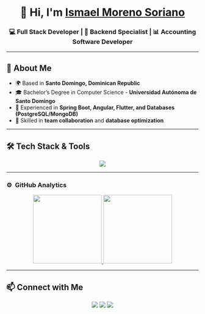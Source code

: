 <div align="center">
  <h1 align="center">👋 Hi, I'm <a href="https://github.com/imscode1">Ismael Moreno Soriano</a></h1>
  <h3 align="center">💻 Full Stack Developer | 🚀 Backend Specialist | 📊 Accounting Software Developer</h3>
</div>

---

## 🚀 About Me  

- 🌍 Based in **Santo Domingo, Dominican Republic**  
- 🎓 Bachelor’s Degree in Computer Science - **Universidad Autónoma de Santo Domingo**  
- 💼 Experienced in **Spring Boot, Angular, Flutter, and Databases (PostgreSQL/MongoDB)**  
- 🤝 Skilled in **team collaboration** and **database optimization**  

---

## 🛠️ Tech Stack & Tools  

<p align="center">
  <img src="https://skillicons.dev/icons?i=java,spring,angular,flutter,postgres,mongodb,ts,html,css,docker,git,github,linux" />
</p>

---

### ⚙️ &nbsp;GitHub Analytics  

<p align="center">
<a href="https://github.com/imscode1">
  <img height="180em" src="https://github-readme-stats-eight-theta.vercel.app/api?username=imscode1&show_icons=true&theme=algolia&include_all_commits=true&count_private=true"/>
  <img height="180em" src="https://github-readme-stats-eight-theta.vercel.app/api/top-langs/?username=imscode1&layout=compact&langs_count=8&theme=algolia"/>
</a>
</p>

---

## 📫 Connect with Me  

<p align="center">
  <a href="https://www.linkedin.com/in/imscode/"><img src="https://skillicons.dev/icons?i=linkedin" /></a>
  <a href="mailto:ismaelsoriano8@gmail.com"><img src="https://skillicons.dev/icons?i=gmail" /></a>
  <a href="https://github.com/imscode1"><img src="https://skillicons.dev/icons?i=github" /></a>
</p>
